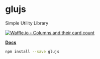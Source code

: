 # glujs

Simple Utility Library

[![Waffle.io - Columns and their card count](https://badge.waffle.io/glujs/glujs.svg?columns=all)](https://waffle.io/glujs/glujs)

[**Docs**](https://garritfra.github.io/glujs/index.html)

```sh
npm install --save glujs
```
